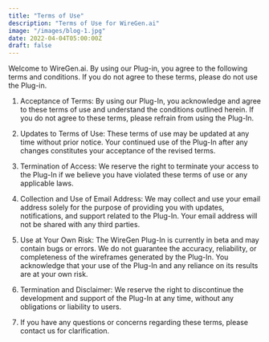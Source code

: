 ```yaml
---
title: "Terms of Use"
description: "Terms of Use for WireGen.ai"
image: "/images/blog-1.jpg"
date: 2022-04-04T05:00:00Z
draft: false
---
```


Welcome to WireGen.ai. By using our Plug-in, you agree to the following terms and conditions. If you do not agree to these terms, please do not use the Plug-in.

1. Acceptance of Terms: By using our Plug-In, you acknowledge and agree to these terms of use and understand the conditions outlined herein. If you do not agree to these terms, please refrain from using the Plug-In.

2. Updates to Terms of Use: These terms of use may be updated at any time without prior notice. Your continued use of the Plug-In after any changes constitutes your acceptance of the revised terms.

3. Termination of Access: We reserve the right to terminate your access to the Plug-In if we believe you have violated these terms of use or any applicable laws.

4. Collection and Use of Email Address: We may collect and use your email address solely for the purpose of providing you with updates, notifications, and support related to the Plug-In. Your email address will not be shared with any third parties.

5. Use at Your Own Risk: The WireGen Plug-In is currently in beta and may contain bugs or errors. We do not guarantee the accuracy, reliability, or completeness of the wireframes generated by the Plug-In. You acknowledge that your use of the Plug-In and any reliance on its results are at your own risk.

6. Termination and Disclaimer: We reserve the right to discontinue the development and support of the Plug-In at any time, without any obligations or liability to users.

7. If you have any questions or concerns regarding these terms, please contact us for clarification.